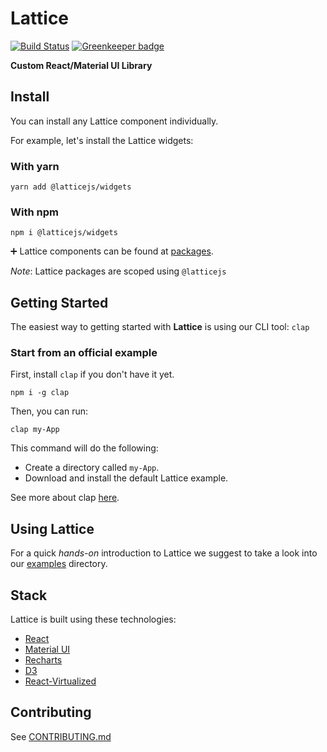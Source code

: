 # Lattice

[![Build Status](https://travis-ci.com/latticejs/lattice.svg?branch=master)](https://travis-ci.com/latticejs/lattice) [![Greenkeeper badge](https://badges.greenkeeper.io/latticejs/lattice.svg)](https://greenkeeper.io/)

**Custom React/Material UI Library**

## Install

You can install any Lattice component individually.

For example, let's install the Lattice widgets:

### With yarn

`yarn add @latticejs/widgets`

### With npm

`npm i @latticejs/widgets`

:heavy_plus_sign: Lattice components can be found at [packages](/packages).

_Note_: Lattice packages are scoped using `@latticejs`

## Getting Started

The easiest way to getting started with **Lattice** is using our CLI tool: `clap`

### Start from an official example 

First, install `clap` if you don't have it yet.

`npm i -g clap`

Then, you can run:

`clap my-App`

This command will do the following:

- Create a directory called `my-App`.
- Download and install the default Lattice example.

See more about clap [here](/packages/clap).

## Using Lattice

For a quick _hands-on_ introduction to Lattice we suggest to take a look into our [examples](/examples) directory.

## Stack

Lattice is built using these technologies:

- [React](https://reactjs.org/)
- [Material UI](https://material-ui.com/)
- [Recharts](http://recharts.org/en-US/)
- [D3](https://d3js.org/)
- [React-Virtualized](https://bvaughn.github.io/react-virtualized/)

## Contributing

See [CONTRIBUTING.md](CONTRIBUTING.md)
